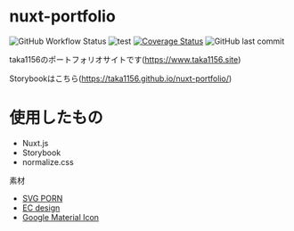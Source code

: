 # nuxt-portfolio

![GitHub Workflow Status](https://img.shields.io/github/workflow/status/taka1156/nuxt-portoflio/firebase%20deploy) ![test](https://github.com/taka1156/nuxt-portoflio/workflows/test/badge.svg?branch=add%2Fgithub-actions) [![Coverage Status](https://coveralls.io/repos/github/taka1156/nuxt-portfolio/badge.svg?branch=master)](https://coveralls.io/github/taka1156/nuxt-portfolio) ![GitHub last commit](https://img.shields.io/github/last-commit/taka1156/nuxt-portoflio)

taka1156のポートフォリオサイトです(https://www.taka1156.site)

Storybookはこちら(https://taka1156.github.io/nuxt-portfolio/)

# 使用したもの
- Nuxt.js
- Storybook
- normalize.css

素材

- [SVG PORN](https://svgporn.com/)
- [EC design](http://design-ec.com)
- [Google Material Icon](https://material.io/resources/icons/?style=baseline)
